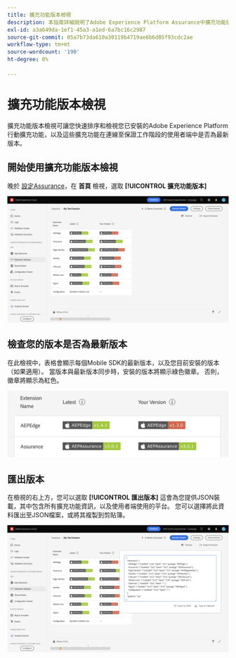 ```yaml
---
title: 擴充功能版本檢視
description: 本指南詳細說明了Adobe Experience Platform Assurance中擴充功能版本檢視的相關資訊。
exl-id: a3a649da-1ef1-45a3-a1ed-6a7bc16c2987
source-git-commit: 05a7b73da610a30119b4719ae6b6d85f93cdc2ae
workflow-type: tm+mt
source-wordcount: '190'
ht-degree: 0%

---
```


# 擴充功能版本檢視

擴充功能版本檢視可讓您快速排序和檢視您已安裝的Adobe Experience Platform行動擴充功能，以及這些擴充功能在連線至保證工作階段的使用者端中是否為最新版本。

## 開始使用擴充功能版本檢視

晚於 [設定Assurance](../tutorials/implement-assurance.md)，在 **首頁** 檢視，選取 **[!UICONTROL 擴充功能版本]**

![擴充功能版本](./images/versions/versions-extension.png)

## 檢查您的版本是否為最新版本

在此檢視中，表格會顯示每個Mobile SDK的最新版本，以及您目前安裝的版本（如果適用）。 當版本與最新版本同步時，安裝的版本將顯示綠色徽章。 否則，徽章將顯示為紅色。

![擴充功能版本比較](./images/versions/versions-extension-version.png)

## 匯出版本

在檢視的右上方，您可以選取 **[!UICONTROL 匯出版本]** 這會為您提供JSON裝載，其中包含所有擴充功能資訊，以及使用者端使用的平台。 您可以選擇將此資料匯出至JSON檔案，或將其複製到剪貼簿。

![擴充功能版本匯出](./images/versions/versions-extension-export.png)
